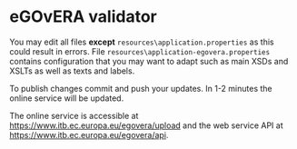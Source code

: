 # eGOvERA validator

You may edit all files **except** `resources\application.properties` as this could result in errors. File `resources\application-egovera.properties` contains configuration that you may want to adapt such as main XSDs and XSLTs as well as texts and labels.

To publish changes commit and push your updates. In 1-2 minutes the online service will be updated.

The online service is accessible at https://www.itb.ec.europa.eu/egovera/upload and the web service API at https://www.itb.ec.europa.eu/egovera/api.
